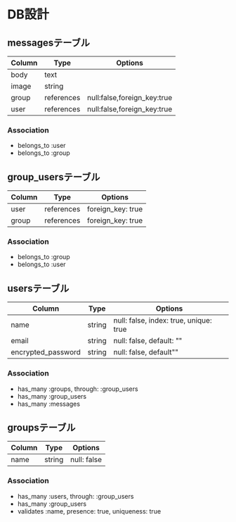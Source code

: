 # DB設計

## messagesテーブル
|Column|Type|Options|
|------|----|-------|
|body|text||
|image|string||
|group|references|null:false,foreign_key:true|
|user|references|null:false,foreign_key:true|

### Association
- belongs_to :user
- belongs_to :group

## group_usersテーブル

|Column|Type|Options|
|------|----|-------|
|user|references|foreign_key: true|
|group|references|foreign_key: true|

### Association
- belongs_to :group
- belongs_to :user

## usersテーブル

|Column|Type|Options|
|------|----|-------|
|name|string|null: false, index: true, unique: true|
|email|string|null: false, default: ""|
|encrypted_password|string|null: false, default""|

### Association
- has_many :groups, through: :group_users
- has_many :group_users
- has_many :messages

## groupsテーブル

|Column|Type|Options|
|------|----|-------|
|name|string|null: false|

### Association
- has_many :users, through: :group_users
- has_many :group_users
- validates :name, presence: true, uniqueness: true


